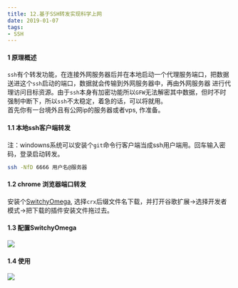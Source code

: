 ```yaml
---
title: 12.基于SSH转发实现科学上网
date: 2019-01-07
tags:
- SSH
---
```


#### 1 原理概述
`ssh`有个转发功能，在连接外网服务器后并在本地启动一个代理服务端口，把数据送进这个`ssh`启动的端口，数据就会传输到外网服务器中，再由外网服务器
进行代理访问目标资源。由于`ssh`本身有加密功能所以`GFW`无法解密其中数据，但时不时强制中断下，所以`ssh`不太稳定，着急的话，可以将就用。  
首先你有一台境外且有公网ip的服务器或者vps, 作准备。
<!--more-->
#### 1.1 本地ssh客户端转发
注：windowns系统可以安装个`git`命令行客户端当成ssh用户端用。回车输入密码，登录启动转发。
``` bash
ssh -NfD 6666 用户名@服务器
```
#### 1.2 chrome 浏览器端口转发
安装个[SwitchyOmega](https://github.com/FelisCatus/SwitchyOmega/releases),
选择`crx`后缀文件名下载，并打开谷歌扩展->选择开发者模式->把下载的插件安装文件拖过去。

#### 1.3 配置SwitchyOmega
![](https://qiniu.wuchuheng.com/images/linux-12%E5%9F%BA%E4%BA%8Essh%E8%BD%AC%E5%8F%91%E4%B8%8A%E7%BD%911.png)

#### 1.4 使用
![](https://qiniu.wuchuheng.com/images/linux-12%E5%9F%BA%E4%BA%8Essh%E8%BD%AC%E5%8F%91%E4%B8%8A%E7%BD%912.png)








